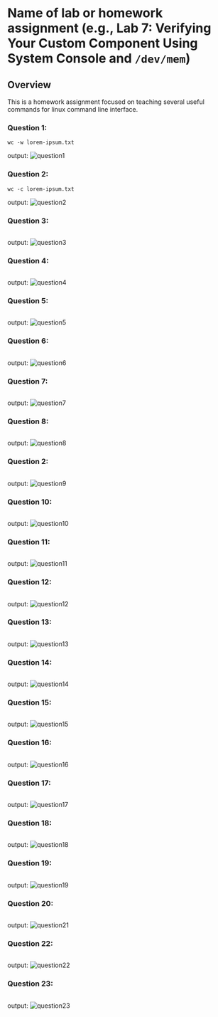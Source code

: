 # Name of lab or homework assignment (e.g., Lab 7: Verifying Your Custom Component Using System Console and `/dev/mem`)

## Overview
This is a homework assignment focused on teaching several useful commands for linux command line interface.

### Question 1:
```
wc -w lorem-ipsum.txt
```

output:
![question1](./assets/hw7_questions/question1.jpg)

### Question 2:
```
wc -c lorem-ipsum.txt
```

output:
![question2](./assets/hw7_questions/question2.jpg)

### Question 3:
```
```

output:
![question3](./assets/hw7_questions/question3.jpg)

### Question 4:
```
```

output:
![question4](./assets/hw7_questions/question4.jpg)

### Question 5:
```
```

output:
![question5](./assets/hw7_questions/question5.jpg)

### Question 6:
```
```

output:
![question6](./assets/hw7_questions/question6.jpg)

### Question 7:
```
```

output:
![question7](./assets/hw7_questions/question7.jpg)

### Question 8:
```
```

output:
![question8](./assets/hw7_questions/question8.jpg)

### Question 2:
```
```

output:
![question9](./assets/hw7_questions/question9.jpg)

### Question 10:
```
```

output:
![question10](./assets/hw7_questions/question10.jpg)

### Question 11:
```
```

output:
![question11](./assets/hw7_questions/question11.jpg)

### Question 12:
```
```

output:
![question12](./assets/hw7_questions/question12.jpg)

### Question 13:
```
```

output:
![question13](./assets/hw7_questions/question13.jpg)

### Question 14:
```
```

output:
![question14](./assets/hw7_questions/question14.jpg)

### Question 15:
```
```

output:
![question15](./assets/hw7_questions/question15.jpg)

### Question 16:
```
```

output:
![question16](./assets/hw7_questions/question16.jpg)

### Question 17:
```
```

output:
![question17](./assets/hw7_questions/question17.jpg)

### Question 18:
```
```

output:
![question18](./assets/hw7_questions/question18.jpg)

### Question 19:
```
```

output:
![question19](./assets/hw7_questions/question19.jpg)

### Question 20:
```
```

output:
![question21](./assets/hw7_questions/question21.jpg)

### Question 22:
```
```

output:
![question22](./assets/hw7_questions/question22.jpg)

### Question 23:
```
```

output:
![question23](./assets/hw7_questions/question23.jpg)
